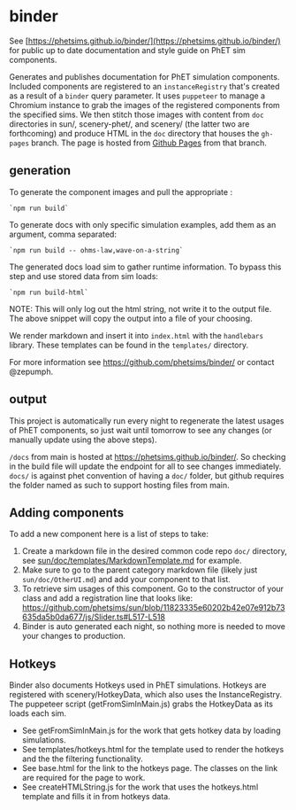 # binder

See [https://phetsims.github.io/binder/](https://phetsims.github.io/binder/) for public up to date documentation and
style guide on PhET sim components.

Generates and publishes documentation for PhET simulation components. Included components are registered to
an `instanceRegistry` that's created as a result of a `binder` query parameter. It uses `puppeteer` to manage a Chromium
instance to grab the images of the registered components from the specified sims. We then stitch those images with
content from `doc` directories in sun/, scenery-phet/, and scenery/ (the latter two are forthcoming) and produce HTML in
the `doc` directory that houses the `gh-pages` branch. The page is hosted from [Github Pages](https://pages.github.com/)
from that branch.

## generation

To generate the component images and pull the appropriate :

    `npm run build`

To generate docs with only specific simulation examples, add them as an argument, comma separated:

    `npm run build -- ohms-law,wave-on-a-string`

The generated docs load sim to gather runtime information. To bypass this step and use stored data from sim loads:

    `npm run build-html`

NOTE: This will only log out the html string, not write it to the output file. The above snippet will copy the output
into a file of your choosing.

We render markdown and insert it into `index.html` with the `handlebars` library. These templates can be found in
the `templates/` directory.

For more information see https://github.com/phetsims/binder/ or contact @zepumph.

## output

This project is automatically run every night to regenerate the latest usages of PhET components, so just wait until 
tomorrow to see any changes (or manually update using the above steps).

`/docs` from main is hosted at  https://phetsims.github.io/binder/. So checking in the build file will update the
endpoint for all to see changes immediately. `docs/` is against phet convention of having a `doc/` folder, but github
requires the folder named as such to support hosting files from main. 

## Adding components

To add a new component here is a list of steps to take:
1. Create a markdown file in the desired common code repo `doc/` directory, see [sun/doc/templates/MarkdownTemplate.md](https://github.com/phetsims/sun/blob/main/doc/templates/MarkDownTemplate.md) for example.
2. Make sure to go to the parent category markdown file (likely just `sun/doc/OtherUI.md`) and add your component to that list.
3. To retrieve sim usages of this component. Go to the constructor of your class and add a registration line that looks like: https://github.com/phetsims/sun/blob/11823335e60202b42e07e912b73635da5b0da677/js/Slider.ts#L517-L518 
4. Binder is auto generated each night, so nothing more is needed to move your changes to production.

## Hotkeys

Binder also documents Hotkeys used in PhET simulations. Hotkeys are registered with scenery/HotkeyData, which also uses
the InstanceRegistry. The puppeteer script (getFromSimInMain.js) grabs the HotkeyData as its loads each sim.

- See getFromSimInMain.js for the work that gets hotkey data by loading simulations.
- See templates/hotkeys.html for the template used to render the hotkeys and the the filtering functionality.
- See base.html for the link to the hotkeys page. The classes on the link are required for the page to work.
- See createHTMLString.js for the work that uses the hotkeys.html template and fills it in from hotkeys data.